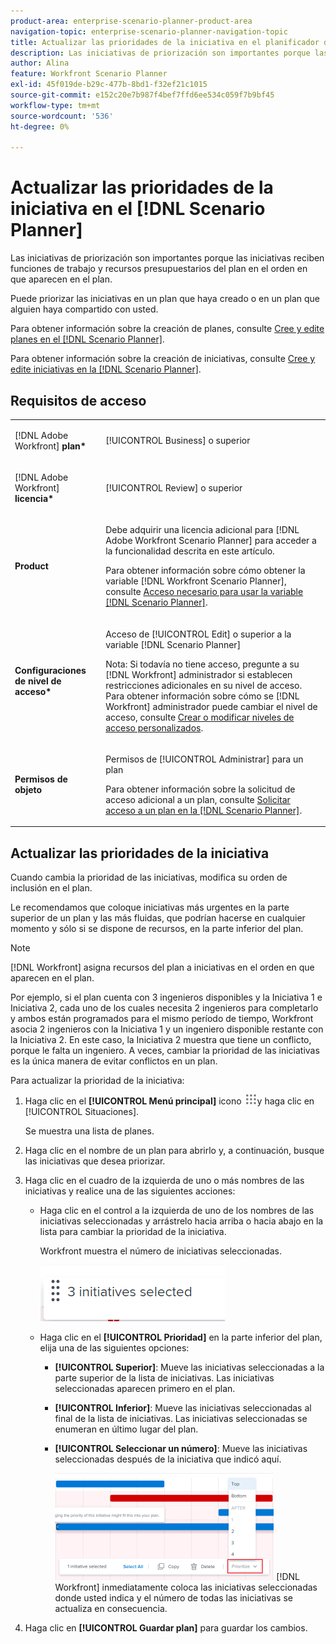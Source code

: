 ```yaml
---
product-area: enterprise-scenario-planner-product-area
navigation-topic: enterprise-scenario-planner-navigation-topic
title: Actualizar las prioridades de la iniciativa en el planificador de escenarios
description: Las iniciativas de priorización son importantes porque las iniciativas reciben funciones de trabajo y recursos presupuestarios del plan en el orden en que aparecen en el plan.
author: Alina
feature: Workfront Scenario Planner
exl-id: 45f019de-b29c-477b-8bd1-f32ef21c1015
source-git-commit: e152c20e7b987f4bef7ffd6ee534c059f7b9bf45
workflow-type: tm+mt
source-wordcount: '536'
ht-degree: 0%

---
```


# Actualizar las prioridades de la iniciativa en el [!DNL Scenario Planner]

Las iniciativas de priorización son importantes porque las iniciativas reciben funciones de trabajo y recursos presupuestarios del plan en el orden en que aparecen en el plan.

Puede priorizar las iniciativas en un plan que haya creado o en un plan que alguien haya compartido con usted.

Para obtener información sobre la creación de planes, consulte [Cree y edite planes en el [!DNL Scenario Planner]](../scenario-planner/create-and-edit-plans.md).

Para obtener información sobre la creación de iniciativas, consulte [Cree y edite iniciativas en la [!DNL Scenario Planner]](../scenario-planner/create-and-edit-initiatives.md).

## Requisitos de acceso

<table style="table-layout:auto"> 
 <col> 
 <col> 
 <tbody> 
  <tr> 
   <td> <p>[!DNL Adobe Workfront]<b> plan*</b> </p> </td> 
   <td>[!UICONTROL Business] o superior</td> 
  </tr> 
  <tr> 
   <td> <p>[!DNL Adobe Workfront]<b> licencia*</b> </p> </td> 
   <td> <p>[!UICONTROL Review] o superior</p> </td> 
  </tr> 
  <tr> 
   <td><b>Product</b> </td> 
   <td> <p>Debe adquirir una licencia adicional para [!DNL Adobe Workfront Scenario Planner] para acceder a la funcionalidad descrita en este artículo.</p> <p>Para obtener información sobre cómo obtener la variable [!DNL Workfront Scenario Planner], consulte <a href="../scenario-planner/access-needed-to-use-sp.md" class="MCXref xref">Acceso necesario para usar la variable [!DNL Scenario Planner]</a>. </p> </td> 
  </tr> 
  <tr data-mc-conditions=""> 
   <td><strong>Configuraciones de nivel de acceso*</strong> </td> 
   <td> <p>Acceso de [!UICONTROL Edit] o superior a la variable [!DNL Scenario Planner]</p> <p>Nota: Si todavía no tiene acceso, pregunte a su [!DNL Workfront] administrador si establecen restricciones adicionales en su nivel de acceso. Para obtener información sobre cómo se [!DNL Workfront] administrador puede cambiar el nivel de acceso, consulte <a href="../administration-and-setup/add-users/configure-and-grant-access/create-modify-access-levels.md" class="MCXref xref">Crear o modificar niveles de acceso personalizados</a>.</p> </td> 
  </tr> 
  <tr data-mc-conditions=""> 
   <td> <p><strong>Permisos de objeto</strong> </p> </td> 
   <td> <p>Permisos de [!UICONTROL Administrar] para un plan</p> <p>Para obtener información sobre la solicitud de acceso adicional a un plan, consulte <a href="../scenario-planner/request-access-to-plan.md" class="MCXref xref">Solicitar acceso a un plan en la [!DNL Scenario Planner]</a>.</p> </td> 
  </tr> 
 </tbody> 
</table>

## Actualizar las prioridades de la iniciativa

Cuando cambia la prioridad de las iniciativas, modifica su orden de inclusión en el plan.

Le recomendamos que coloque iniciativas más urgentes en la parte superior de un plan y las más fluidas, que podrían hacerse en cualquier momento y sólo si se dispone de recursos, en la parte inferior del plan.

>[!NOTE]
>
>[!DNL Workfront] asigna recursos del plan a iniciativas en el orden en que aparecen en el plan.
>
>Por ejemplo, si el plan cuenta con 3 ingenieros disponibles y la Iniciativa 1 e Iniciativa 2, cada uno de los cuales necesita 2 ingenieros para completarlo y ambos están programados para el mismo período de tiempo, Workfront asocia 2 ingenieros con la Iniciativa 1 y un ingeniero disponible restante con la Iniciativa 2. En este caso, la Iniciativa 2 muestra que tiene un conflicto, porque le falta un ingeniero. A veces, cambiar la prioridad de las iniciativas es la única manera de evitar conflictos en un plan.

Para actualizar la prioridad de la iniciativa:

1. Haga clic en el **[!UICONTROL Menú principal]** icono ![](assets/main-menu-icon.png)y haga clic en [!UICONTROL Situaciones].

   Se muestra una lista de planes.

1. Haga clic en el nombre de un plan para abrirlo y, a continuación, busque las iniciativas que desea priorizar.
1. Haga clic en el cuadro de la izquierda de uno o más nombres de las iniciativas y realice una de las siguientes acciones:

   * Haga clic en el control a la izquierda de uno de los nombres de las iniciativas seleccionadas y arrástrelo hacia arriba o hacia abajo en la lista para cambiar la prioridad de la iniciativa.

      Workfront muestra el número de iniciativas seleccionadas.

      ![](assets/multi-select-initiative-number.png)

   * Haga clic en el **[!UICONTROL Prioridad]** en la parte inferior del plan, elija una de las siguientes opciones:

      * **[!UICONTROL Superior]**: Mueve las iniciativas seleccionadas a la parte superior de la lista de iniciativas. Las iniciativas seleccionadas aparecen primero en el plan.
      * **[!UICONTROL Inferior]**: Mueve las iniciativas seleccionadas al final de la lista de iniciativas. Las iniciativas seleccionadas se enumeran en último lugar del plan.
      * **[!UICONTROL Seleccionar un número]**: Mueve las iniciativas seleccionadas después de la iniciativa que indicó aquí.

         ![](assets/prioritize-initiatives-expanded-highlighted-350x171.png)
      [!DNL Workfront] inmediatamente coloca las iniciativas seleccionadas donde usted indica y el número de todas las iniciativas se actualiza en consecuencia.


1. Haga clic en **[!UICONTROL Guardar plan]** para guardar los cambios.
